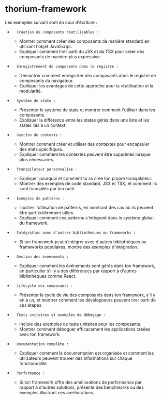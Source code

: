 # thorium-framework

Les exemples suivant sont en cour d'écriture : 

* 		Création de composants réutilisables :
    * Montrer comment créer des composants de manière standard en utilisant l'objet JavaScript.
    * Expliquer comment tirer parti du JSX et du TSX pour créer des composants de manière plus expressive.
* 		Enregistrement de composants dans le registre :
    * Démontrer comment enregistrer des composants dans le registre de composants du navigateur.
    * Expliquer les avantages de cette approche pour la réutilisation et la modularité.
* 		Système de state :
    * Présenter le système de state et montrer comment l'utiliser dans les composants.
    * Expliquer la différence entre les states gérés dans une liste et les states liés à un context.
* 		Gestion de contexte :
    * Montrer comment créer et utiliser des contextes pour encapsuler des états spécifiques.
    * Expliquer comment les contextes peuvent être supprimés lorsque plus nécessaires.
* 		Transpilateur personnalisé :
    * Expliquer pourquoi et comment tu as créé ton propre transpilateur.
    * Montrer des exemples de code standard, JSX et TSX, et comment ils sont transpilés par ton outil.
* 		Exemples de patterns :
    * Illustrer l'utilisation de patterns, en montrant des cas où ils peuvent être particulièrement utiles.
    * Expliquer comment ces patterns s'intègrent dans le système global du framework.
* 		Intégration avec d'autres bibliothèques ou frameworks :
    * Si ton framework peut s'intégrer avec d'autres bibliothèques ou frameworks populaires, montre des exemples d'intégration.
* 		Gestion des événements :
    * Expliquer comment les événements sont gérés dans ton framework, en particulier s'il y a des différences par rapport à d'autres bibliothèques comme React.
* 		Lifecycle des composants :
    * Présenter le cycle de vie des composants dans ton framework, s'il y en a un, et montrer comment les développeurs peuvent tirer parti de ces étapes.
* 		Tests unitaires et exemples de débogage :
    * Inclure des exemples de tests unitaires pour les composants.
    * Montrer comment déboguer efficacement les applications créées avec ton framework.
* 		Documentation complète :
    * Expliquer comment la documentation est organisée et comment les utilisateurs peuvent trouver des informations sur chaque fonctionnalité.
* 		Performance :
    * Si ton framework offre des améliorations de performance par rapport à d'autres solutions, présente des benchmarks ou des exemples illustrant ces améliorations.